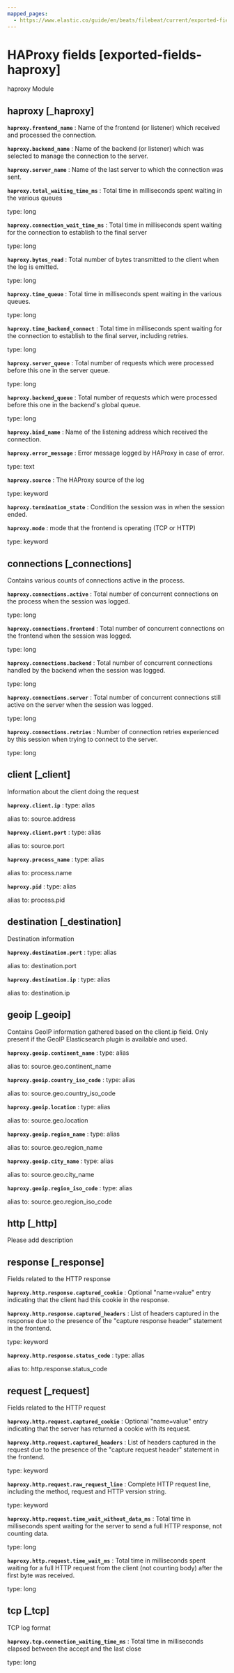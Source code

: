 ```yaml
---
mapped_pages:
  - https://www.elastic.co/guide/en/beats/filebeat/current/exported-fields-haproxy.html
---
```


<!-- This file is generated! See scripts/generate_fields_docs.py -->

# HAProxy fields [exported-fields-haproxy]

haproxy Module

## haproxy [_haproxy]



**`haproxy.frontend_name`**
:   Name of the frontend (or listener) which received and processed the connection.


**`haproxy.backend_name`**
:   Name of the backend (or listener) which was selected to manage the connection to the server.


**`haproxy.server_name`**
:   Name of the last server to which the connection was sent.


**`haproxy.total_waiting_time_ms`**
:   Total time in milliseconds spent waiting in the various queues

type: long


**`haproxy.connection_wait_time_ms`**
:   Total time in milliseconds spent waiting for the connection to establish to the final server

type: long


**`haproxy.bytes_read`**
:   Total number of bytes transmitted to the client when the log is emitted.

type: long


**`haproxy.time_queue`**
:   Total time in milliseconds spent waiting in the various queues.

type: long


**`haproxy.time_backend_connect`**
:   Total time in milliseconds spent waiting for the connection to establish to the final server, including retries.

type: long


**`haproxy.server_queue`**
:   Total number of requests which were processed before this one in the server queue.

type: long


**`haproxy.backend_queue`**
:   Total number of requests which were processed before this one in the backend's global queue.

type: long


**`haproxy.bind_name`**
:   Name of the listening address which received the connection.


**`haproxy.error_message`**
:   Error message logged by HAProxy in case of error.

type: text


**`haproxy.source`**
:   The HAProxy source of the log

type: keyword


**`haproxy.termination_state`**
:   Condition the session was in when the session ended.


**`haproxy.mode`**
:   mode that the frontend is operating (TCP or HTTP)

type: keyword


## connections [_connections]

Contains various counts of connections active in the process.

**`haproxy.connections.active`**
:   Total number of concurrent connections on the process when the session was logged.

type: long


**`haproxy.connections.frontend`**
:   Total number of concurrent connections on the frontend when the session was logged.

type: long


**`haproxy.connections.backend`**
:   Total number of concurrent connections handled by the backend when the session was logged.

type: long


**`haproxy.connections.server`**
:   Total number of concurrent connections still active on the server when the session was logged.

type: long


**`haproxy.connections.retries`**
:   Number of connection retries experienced by this session when trying to connect to the server.

type: long


## client [_client]

Information about the client doing the request

**`haproxy.client.ip`**
:   type: alias

alias to: source.address


**`haproxy.client.port`**
:   type: alias

alias to: source.port


**`haproxy.process_name`**
:   type: alias

alias to: process.name


**`haproxy.pid`**
:   type: alias

alias to: process.pid


## destination [_destination]

Destination information

**`haproxy.destination.port`**
:   type: alias

alias to: destination.port


**`haproxy.destination.ip`**
:   type: alias

alias to: destination.ip


## geoip [_geoip]

Contains GeoIP information gathered based on the client.ip field. Only present if the GeoIP Elasticsearch plugin is available and used.

**`haproxy.geoip.continent_name`**
:   type: alias

alias to: source.geo.continent_name


**`haproxy.geoip.country_iso_code`**
:   type: alias

alias to: source.geo.country_iso_code


**`haproxy.geoip.location`**
:   type: alias

alias to: source.geo.location


**`haproxy.geoip.region_name`**
:   type: alias

alias to: source.geo.region_name


**`haproxy.geoip.city_name`**
:   type: alias

alias to: source.geo.city_name


**`haproxy.geoip.region_iso_code`**
:   type: alias

alias to: source.geo.region_iso_code


## http [_http]

Please add description

## response [_response]

Fields related to the HTTP response

**`haproxy.http.response.captured_cookie`**
:   Optional "name=value" entry indicating that the client had this cookie in the response.


**`haproxy.http.response.captured_headers`**
:   List of headers captured in the response due to the presence of the "capture response header" statement in the frontend.

type: keyword


**`haproxy.http.response.status_code`**
:   type: alias

alias to: http.response.status_code


## request [_request]

Fields related to the HTTP request

**`haproxy.http.request.captured_cookie`**
:   Optional "name=value" entry indicating that the server has returned a cookie with its request.


**`haproxy.http.request.captured_headers`**
:   List of headers captured in the request due to the presence of the "capture request header" statement in the frontend.

type: keyword


**`haproxy.http.request.raw_request_line`**
:   Complete HTTP request line, including the method, request and HTTP version string.

type: keyword


**`haproxy.http.request.time_wait_without_data_ms`**
:   Total time in milliseconds spent waiting for the server to send a full HTTP response, not counting data.

type: long


**`haproxy.http.request.time_wait_ms`**
:   Total time in milliseconds spent waiting for a full HTTP request from the client (not counting body) after the first byte was received.

type: long


## tcp [_tcp]

TCP log format

**`haproxy.tcp.connection_waiting_time_ms`**
:   Total time in milliseconds elapsed between the accept and the last close

type: long


